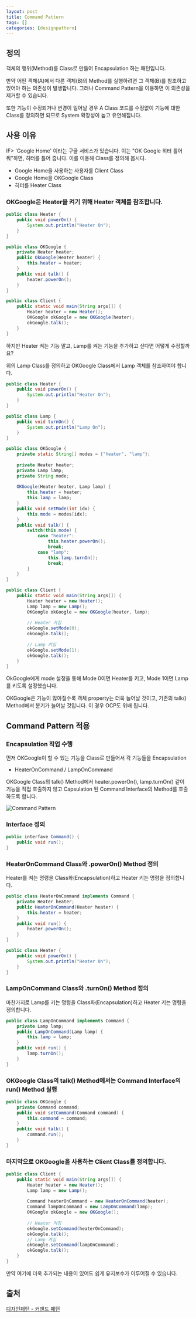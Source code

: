 ```yaml
---
layout: post
title: Command Pattern
tags: []
categories: [designpattern]
---
```


## 정의

객체의 행위(Method)를 Class로 만들어 Encapsulation 하는 패턴입니다.

만약 어떤 객체(A)에서 다른 객체(B)의 Method를 실행하려면 그 객체(B)를 참조하고 있어야 하는 의존성이 발생합니다. 그러나 Command Pattern을 이용하면 이 의존성을 제거할 수 있습니다.

또한 기능이 수정되거나 변경이 일어날 경우 A Class 코드를 수정없이 기능에 대한 Class를 정의하면 되므로 System 확장성이 높고 유연해집니다.

## 사용 이유

IF> 'Google Home' 이라는 구글 서비스가 있습니다. 이는 "OK Google 히터 틀어줘"하면, 히터를 틀어 줍니다. 이를 이용해 Class를 정의해 봅시다.

* Google Home을 사용하는 사용자를 Client Class
* Google Home을 OKGoogle Class
* 히터를 Heater Class

### OKGoogle은 Heater을 켜기 위해 Heater 객체를 참조합니다.

```java
public class Heater {
    public void powerOn() {
        System.out.println("Heater On");
    }
}
```

```java
public class OKGoogle {
    private Heater heater;
    public OkGoogle(Heater heater) {
        this.heater = heater;
    }
    public void talk() {
        heater.powerOn();
    }
}
```

```java
public class Client {
    public static void main(String args[]) {
        Heater heater = new Heater();
        OKGoogle okGoogle = new OKGoogle(heater);
        okGoogle.talk();
    }
}
```

하지만 Heater 켜는 기능 말고, Lamp를 켜는 기능을 추가하고 싶다면 어떻게 수정할까요?

위의 Lamp Class를 정의하고 OKGoogle Class에서 Lamp 객체를 참조하여야 합니다. 

```java
public class Heater {
    public void powerOn() {
        System.out.println("Heater On");
    }
}
```

```java
public class Lamp {
    public void turnOn() {
        System.out.println("Lamp On");
    }
}
```

```java
public class OKGoogle {
    private static String[] modes = {"heater", "lamp"};
    
    private Heater heater;
    private Lamp lamp;
    private String mode;
    
    OKGoogle(Heater heater, Lamp lamp) {
        this.heater = heater;
        this.lamp = lamp;
    }
    public void setMode(int idx) {
        this.mode = modes[idx];
    }
    public void talk() {
        switch(this.mode) {
            case "heater":
                this.heater.powerOn();
                break;
            case "lamp":
                this.lamp.turnOn();
                break;
        }
    }
}
```

```java
public class Client {
    public static void main(String args[]) {
        Heater heater = new Heater();
        Lamp lamp = new Lamp();
        OKGoogle okGoogle = new OKGoogle(heater, lamp);
        
        // Heater 켜짐
        okGoogle.setMode(0);
        okGoogle.talk();
        
        // Lamp 켜짐
        okGoogle.setMode(1);
        okGoogle.talk();
    }
}
```

OkGoogle에게 mode 설정을 통해 Mode 0이면 Heater를 키고, Mode 1이면 Lamp를 키도록 설정했습니다.

OKGoogle은 기능이 많아질수록 객체 property는 더욱 늘어날 것이고, 기존의 talk() Method에서 분기가 늘어날 것입니다. 이 경우 OCP도 위배 됩니다.

## Command Pattern 적용

### Encapsulation 작업 수행

먼저 OKGoogle이 할 수 있는 기능을 Class로 만들어서 각 기능들을 Encapsulation

* HeaterOnCommand / LampOnCommand

OKGoogle Class의 talk() Method에서 heater.powerOn(), lamp.turnOn() 같이 기능을 직접 호출하지 않고 Capsulation 된 Command Interface의 Method를 호출하도록 합니다.

![Command Pattern](https://nephelai.github.io/images/posts/command_pattern.jpg)

### Interface 정의

``` java
public interfave Command() {
    public void run();
}
```

### HeaterOnCommand Class와 .powerOn() Method 정의

Heater를 켜는 명령을 Class화(Encapsulation)하고 Heater 키는 명령을 정의합니다.

```java
public class HeaterOnCommand implements Command {
    private Heater heater;
    public HeaterOnCommand(Heater heater) {
        this.heater = heater;
    }
    public void run() {
        heater.powerOn();
    }
}
```

```java
public class Heater {
    public void powerOn() {
        System.out.println("Heater On");
    }
}
```

### LampOnCommand Class와 .turnOn() Method 정의

마찬가지로 Lamp를 키는 명령을 Class화(Encapsulation)하고 Heater 키는 명령을 정의합니다.

```java
public class LampOnCommand implements Command {
    private Lamp lamp;
    public LampOnCommand(Lamp lamp) {
        this.lamp = lamp;
    }
    public void run() {
        lamp.turnOn();
    }
}
```

### OKGoogle Class의 talk() Method에서는 Command Interface의 run() Method 실행

```java
public class OKGoogle {
    private Command command;
    public void setCommand(Command command) {
        this.command = command;
    }
    public void talk() {
        command.run();
    }
}
```

### 마지막으로 OKGoogle을 사용하는 Client Class를 정의합니다.

```java
public class Client {
    public static void main(String args[]) {
        Heater heater = new Heater();
        Lamp lamp = new Lamp();
        
        Command heaterOnCommand = new HeaterOnCommand(heater);
        Command lampOnCommand = new LampOnCommand(lamp);
        OKGoogle okGoogle = new OKGoogle();
        
        // Heater 켜짐
        okGoogle.setCommand(heaterOnCommand);
        okGoogle.talk();
        // Lamp 켜짐
        okGoogle.setCommand(lampOnCommand);
        okGoogle.talk();
    }
}
```

만약 여기에 더욱 추가되는 내용이 있어도 쉽게 유지보수가 이루어질 수 있습니다.

## 출처

[디자인패턴 - 커맨드 패턴](https://victorydntmd.tistory.com/295)